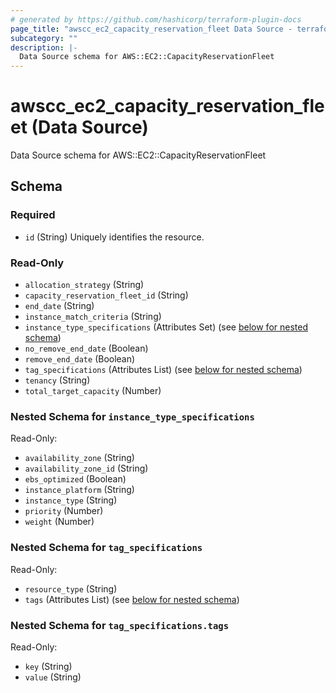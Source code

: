 ```yaml
---
# generated by https://github.com/hashicorp/terraform-plugin-docs
page_title: "awscc_ec2_capacity_reservation_fleet Data Source - terraform-provider-awscc"
subcategory: ""
description: |-
  Data Source schema for AWS::EC2::CapacityReservationFleet
---
```


# awscc_ec2_capacity_reservation_fleet (Data Source)

Data Source schema for AWS::EC2::CapacityReservationFleet



<!-- schema generated by tfplugindocs -->
## Schema

### Required

- `id` (String) Uniquely identifies the resource.

### Read-Only

- `allocation_strategy` (String)
- `capacity_reservation_fleet_id` (String)
- `end_date` (String)
- `instance_match_criteria` (String)
- `instance_type_specifications` (Attributes Set) (see [below for nested schema](#nestedatt--instance_type_specifications))
- `no_remove_end_date` (Boolean)
- `remove_end_date` (Boolean)
- `tag_specifications` (Attributes List) (see [below for nested schema](#nestedatt--tag_specifications))
- `tenancy` (String)
- `total_target_capacity` (Number)

<a id="nestedatt--instance_type_specifications"></a>
### Nested Schema for `instance_type_specifications`

Read-Only:

- `availability_zone` (String)
- `availability_zone_id` (String)
- `ebs_optimized` (Boolean)
- `instance_platform` (String)
- `instance_type` (String)
- `priority` (Number)
- `weight` (Number)


<a id="nestedatt--tag_specifications"></a>
### Nested Schema for `tag_specifications`

Read-Only:

- `resource_type` (String)
- `tags` (Attributes List) (see [below for nested schema](#nestedatt--tag_specifications--tags))

<a id="nestedatt--tag_specifications--tags"></a>
### Nested Schema for `tag_specifications.tags`

Read-Only:

- `key` (String)
- `value` (String)


